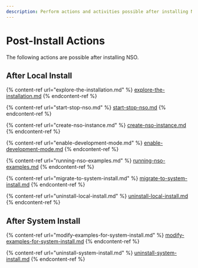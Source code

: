 ```yaml
---
description: Perform actions and activities possible after installing NSO.
---
```


# Post-Install Actions

The following actions are possible after installing NSO.

## After Local Install

{% content-ref url="explore-the-installation.md" %}
[explore-the-installation.md](explore-the-installation.md)
{% endcontent-ref %}

{% content-ref url="start-stop-nso.md" %}
[start-stop-nso.md](start-stop-nso.md)
{% endcontent-ref %}

{% content-ref url="create-nso-instance.md" %}
[create-nso-instance.md](create-nso-instance.md)
{% endcontent-ref %}

{% content-ref url="enable-development-mode.md" %}
[enable-development-mode.md](enable-development-mode.md)
{% endcontent-ref %}

{% content-ref url="running-nso-examples.md" %}
[running-nso-examples.md](running-nso-examples.md)
{% endcontent-ref %}

{% content-ref url="migrate-to-system-install.md" %}
[migrate-to-system-install.md](migrate-to-system-install.md)
{% endcontent-ref %}

{% content-ref url="uninstall-local-install.md" %}
[uninstall-local-install.md](uninstall-local-install.md)
{% endcontent-ref %}

## After System Install

{% content-ref url="modify-examples-for-system-install.md" %}
[modify-examples-for-system-install.md](modify-examples-for-system-install.md)
{% endcontent-ref %}

{% content-ref url="uninstall-system-install.md" %}
[uninstall-system-install.md](uninstall-system-install.md)
{% endcontent-ref %}
